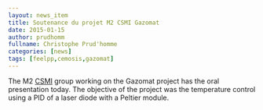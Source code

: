 ```yaml
---
layout: news_item
title: Soutenance du projet M2 CSMI Gazomat
date: 2015-01-15
author: prudhomm
fullname: Christophe Prud'homme
categories: [news]
tags: [feelpp,cemosis,gazomat]
---
```


The M2 <a href="http://csmi.cemosis.fr">CSMI</a> group working on the Gazomat project has the oral presentation
today.  The objective of the project was the temperature control using
a PID of a laser diode with a Peltier module.
